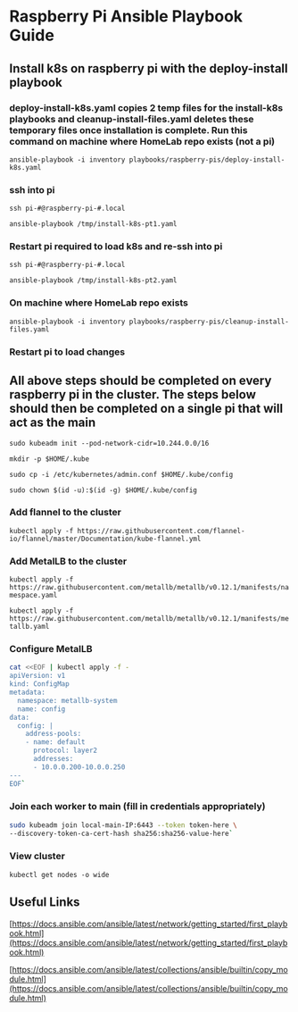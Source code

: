 # Raspberry Pi Ansible Playbook Guide

## Install k8s on raspberry pi with the deploy-install playbook

### deploy-install-k8s.yaml copies 2 temp files for the install-k8s playbooks and cleanup-install-files.yaml deletes these temporary files once installation is complete. Run this command on machine where HomeLab repo exists (not a pi)

```ansible-playbook -i inventory playbooks/raspberry-pis/deploy-install-k8s.yaml```

### ssh into pi

```ssh pi-#@raspberry-pi-#.local```

```ansible-playbook /tmp/install-k8s-pt1.yaml```

### Restart pi required to load k8s and re-ssh into pi

```ssh pi-#@raspberry-pi-#.local```

```ansible-playbook /tmp/install-k8s-pt2.yaml```

### On machine where HomeLab repo exists

```ansible-playbook -i inventory playbooks/raspberry-pis/cleanup-install-files.yaml```

### Restart pi to load changes

## All above steps should be completed on every raspberry pi in the cluster. The steps below should then be completed on a single pi that will act as the main

```sudo kubeadm init --pod-network-cidr=10.244.0.0/16```

```mkdir -p $HOME/.kube```

```sudo cp -i /etc/kubernetes/admin.conf $HOME/.kube/config```

```sudo chown $(id -u):$(id -g) $HOME/.kube/config```

### Add flannel to the cluster

```kubectl apply -f https://raw.githubusercontent.com/flannel-io/flannel/master/Documentation/kube-flannel.yml```

### Add MetalLB to the cluster

```kubectl apply -f https://raw.githubusercontent.com/metallb/metallb/v0.12.1/manifests/namespace.yaml```

```kubectl apply -f https://raw.githubusercontent.com/metallb/metallb/v0.12.1/manifests/metallb.yaml```

### Configure MetalLB

```bash
cat <<EOF | kubectl apply -f -
apiVersion: v1
kind: ConfigMap
metadata:
  namespace: metallb-system
  name: config
data:
  config: |
    address-pools:
    - name: default
      protocol: layer2
      addresses:
      - 10.0.0.200-10.0.0.250
---
EOF`
```

### Join each worker to main (fill in credentials appropriately)

```bash
sudo kubeadm join local-main-IP:6443 --token token-here \ 
--discovery-token-ca-cert-hash sha256:sha256-value-here`
```

### View cluster

```kubectl get nodes -o wide```

## Useful Links

[https://docs.ansible.com/ansible/latest/network/getting_started/first_playbook.html](https://docs.ansible.com/ansible/latest/network/getting_started/first_playbook.html)

[https://docs.ansible.com/ansible/latest/collections/ansible/builtin/copy_module.html](https://docs.ansible.com/ansible/latest/collections/ansible/builtin/copy_module.html)
